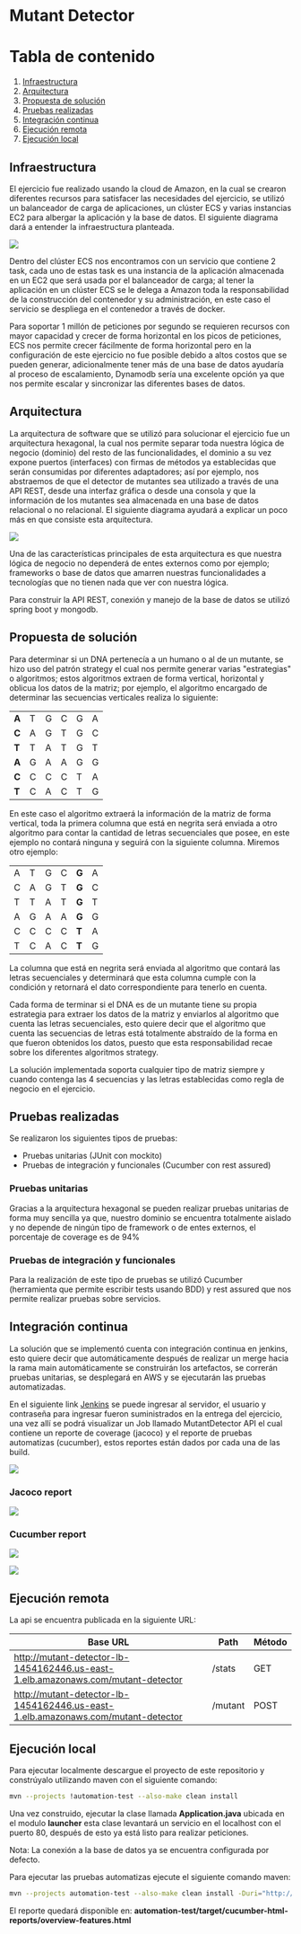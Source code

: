 # Mutant Detector

# Tabla de contenido
1. [Infraestructura](#infraestructura)
2. [Arquitectura](#arquitectura)
3. [Propuesta de solución](#propuesta-de-solución)
4. [Pruebas realizadas](#pruebas-realizadas)
5. [Integración continua](#integración-continua)
6. [Ejecución remota](#ejecución-remota)
7. [Ejecución local](#ejecución-local)


## Infraestructura
El ejercicio fue realizado usando la cloud de Amazon, en la cual se crearon diferentes recursos para satisfacer las necesidades del ejercicio, se utilizó un balanceador de carga de aplicaciones, un clúster ECS y varias instancias EC2 para albergar la aplicación y la base de datos. El siguiente diagrama dará a entender la infraestructura planteada.

![](images/Infraestructura.png)

Dentro del clúster ECS nos encontramos con un servicio que contiene 2 task, cada uno de estas task es una instancia de la aplicación almacenada en un EC2 que será usada por el balanceador de carga; al tener la aplicación en un clúster ECS se le delega a Amazon toda la responsabilidad de la construcción del contenedor y su administración, en este caso el servicio se despliega en el contenedor a través de docker. 

Para soportar 1 millón de peticiones por segundo se requieren recursos con mayor capacidad y crecer de forma horizontal en los picos de peticiones, ECS nos permite crecer fácilmente de forma horizontal pero en la configuración de este ejercicio no fue posible debido a altos costos que se pueden generar, adicionalmente tener más de una base de datos ayudaría al proceso de escalamiento, Dynamodb sería una excelente opción ya que nos permite escalar y sincronizar las diferentes bases de datos.

## Arquitectura
La arquitectura de software que se utilizó para solucionar el ejercicio fue un arquitectura hexagonal, la cual nos permite separar toda nuestra lógica de negocio (dominio) del resto de las funcionalidades, el dominio a su vez expone puertos (interfaces) con firmas de métodos ya establecidas que serán consumidas por diferentes adaptadores; así por ejemplo, nos abstraemos de que el detector de mutantes sea utilizado a través de una API REST, desde una interfaz gráfica o desde una consola y que la información de los mutantes sea almacenada en una base de datos relacional o no relacional. El siguiente diagrama ayudará a explicar un poco más en que consiste esta arquitectura.

![](images/Hexagonal.png)

Una de las características principales de esta arquitectura es que nuestra lógica de negocio no dependerá de entes externos como por ejemplo; frameworks o base de datos que amarren nuestras funcionalidades a tecnologías que no tienen nada que ver con nuestra lógica.

Para construir la API REST, conexión y manejo de la base de datos se utilizó spring boot y mongodb.

## Propuesta de solución
Para determinar si un DNA pertenecía a un humano o al de un mutante, se hizo uso del patrón strategy el cual nos permite generar varias "estrategias" o algoritmos; estos algoritmos extraen de forma vertical, horizontal y oblicua los datos de la matriz; por ejemplo, el algoritmo encargado de determinar las secuencias verticales realiza lo siguiente:

|||||||
|---|---|---|---|---|---|
| **A** | T | G | C | G | A |
| **C** | A | G | T | G | C |
| **T** | T | A | T | G | T |
| **A** | G | A | A | G | G |
| **C** | C | C | C | T | A |
| **T** | C | A | C | T | G |

En este caso el algoritmo extraerá la información de la matriz de forma vertical, toda la primera columna que está en negrita será enviada a otro algoritmo para contar la cantidad de letras secuenciales que posee, en este ejemplo no contará ninguna y seguirá con la siguiente columna. Miremos otro ejemplo:

|||||||
|---|---|---|---|---|---|
| A | T | G | C | **G** | A |
| C | A | G | T | **G** | C |
| T | T | A | T | **G** | T |
| A | G | A | A | **G** | G |
| C | C | C | C | **T** | A |
| T | C | A | C | **T** | G |

La columna que está en negrita será enviada al algoritmo que contará las letras secuenciales y determinará que esta columna cumple con la condición y retornará el dato correspondiente para tenerlo en cuenta.

Cada forma de terminar si el DNA es de un mutante tiene su propia estrategia para extraer los datos de la matriz y enviarlos al algoritmo que cuenta las letras secuenciales, esto quiere decir que el algoritmo que cuenta las secuencias de letras está totalmente abstraído de la forma en que fueron obtenidos los datos, puesto que esta responsabilidad recae sobre los diferentes algoritmos strategy.

La solución implementada soporta cualquier tipo de matriz siempre y cuando contenga las 4 secuencias y las letras establecidas como regla de negocio en el ejercicio.

## Pruebas realizadas
Se realizaron los siguientes tipos de pruebas:

- Pruebas unitarias (JUnit con mockito)
- Pruebas de integración y funcionales (Cucumber con rest assured)

### Pruebas unitarias
Gracias a la arquitectura hexagonal se pueden realizar pruebas unitarias de forma muy sencilla ya que, nuestro dominio se encuentra totalmente aislado y no depende de ningún tipo de framework o de entes externos, el porcentaje de coverage es de 94%

### Pruebas de integración y funcionales
Para la realización de este tipo de pruebas se utilizó Cucumber (herramienta que permite escribir tests usando BDD) y rest assured que nos permite realizar pruebas sobre servicios.

## Integración continua
La solución que se implementó cuenta con integración continua en jenkins, esto quiere decir que automáticamente después de realizar un merge hacia la rama main automáticamente se construirán los artefactos, se correrán pruebas unitarias, se desplegará en AWS y se ejecutarán las pruebas automatizadas.

En el siguiente link [Jenkins](http://ec2-3-81-1-92.compute-1.amazonaws.com:8080/) se puede ingresar al servidor, el usuario y contraseña para ingresar fueron suministrados en la entrega del ejercicio, una vez allí se podrá visualizar un Job llamado MutantDetector API el cual contiene un reporte de coverage (jacoco) y el reporte de pruebas automatizas (cucumber), estos reportes están dados por cada una de las build.

![](images/Reports.png)

### Jacoco report
![](images/jacoco.png)

### Cucumber report
![](images/cucumber_1.png)

![](images/cucumber_2.png)

## Ejecución remota
La api se encuentra publicada en la siguiente URL:

| Base URL | Path | Método |
|---|---|---|
|http://mutant-detector-lb-1454162446.us-east-1.elb.amazonaws.com/mutant-detector|/stats|GET|
|http://mutant-detector-lb-1454162446.us-east-1.elb.amazonaws.com/mutant-detector|/mutant|POST|

## Ejecución local
Para ejecutar localmente descargue el proyecto de este repositorio y constrúyalo utilizando maven con el siguiente comando:
```sh
mvn --projects !automation-test --also-make clean install
```
Una vez construido, ejecutar la clase llamada **Application.java** ubicada en el modulo **launcher** esta clase levantará un servicio en el localhost con el puerto 80, después de esto ya está listo para realizar peticiones.

Nota: La conexión a la base de datos ya se encuentra configurada por defecto.

Para ejecutar las pruebas automatizas ejecute el siguiente comando maven:
```sh
mvn --projects automation-test --also-make clean install -Duri="http://localhost:80/mutant-detector"
```
El reporte quedará disponible en: **automation-test/target/cucumber-html-reports/overview-features.html**
